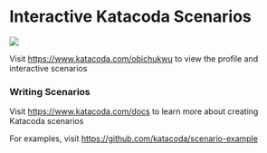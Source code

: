 # Interactive Katacoda Scenarios

[![](http://shields.katacoda.com/katacoda/obichukwu/count.svg)](https://www.katacoda.com/obichukwu "Get your profile on Katacoda.com")

Visit https://www.katacoda.com/obichukwu to view the profile and interactive scenarios

### Writing Scenarios
Visit https://www.katacoda.com/docs to learn more about creating Katacoda scenarios

For examples, visit https://github.com/katacoda/scenario-example
